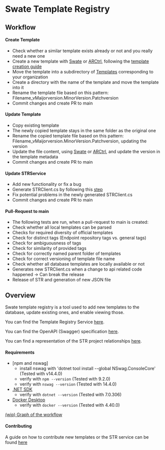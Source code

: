 # Swate Template Registry

## Workflow

#### Create Template

* Check whether a similar template exists already or not and you really need a new one
* Create a new template with [Swate](https://github.com/nfdi4plants/Swate) or [ARCtrl](https://github.com/nfdi4plants/ARCtrl), following the [template creation guide](https://nfdi4plants.github.io/nfdi4plants.knowledgebase/swate/swate-template-contribution/)
* Move the template into a subdirectory of [Templates](templates) corresponding to your organization
* Create a directory with the name of the template and move the template into it
* Rename the template file based on this pattern: Filename_vMaijorversion.MinorVersion.Patchversion
* Commit changes and create PR to main

#### Update Template

* Copy existing template
* The newly copied template stays in the same folder as the original one
* Rename the copied template file based on this pattern: Filename_vMaijorversion.MinorVersion.Patchversion, updating the version
* Update the file content, using [Swate](https://github.com/nfdi4plants/Swate) or [ARCtrl](https://github.com/nfdi4plants/ARCtrl), and update the version in the template metadata
* Commit changes and create PR to main

#### Update STRService

* Add new functionality or fix a bug
* Generate STRClient.cs by following this [step](.github/CONTRIBUTING.md#3-strclient-generation)
* Fix potential problems in the newly generated STRClient.cs
* Commit changes and create PR to main

#### Pull-Request to main

* The following tests are run, when a pull-request to main is created:
* Check whether all local templates can be parsed
* Checks for required diversity of official templates
* Check for distinct tags (Endpoint repository tags vs. general tags)
* Check for ambiguousness of tags
* Check for similarity of provided tags
* Check for correctly named parent folder of templates
* Check for correct versioning of template file name
* Check whether all database templates are locally available or not
* Generates new STRClient.cs when a change to api related code happened -> Can break the release
* Release of STR and generation of new JSON file

## Overview

Swate template registry is a tool used to add new templates to the database, update existing ones, and enable viewing those.

You can find the Template Registry Service [here](https://str.nfdi4plants.org/).

You can find the OpenAPI (Swagger) specification [here](https://str.nfdi4plants.org/swagger/index.html).

You can find a representation of the STR project relationships [here](src).

#### Requirements

- [npm and nswag]
    - install nswag with 'dotnet tool install --global NSwag.ConsoleCore' (Tested with v14.4.0)
    - verify with `npm --version` (Tested with 9.2.0)
    - verify with `nswag --version` (Tested with 14.4.0)
- [.NET SDK](https://dotnet.microsoft.com/en-us/download)
    - verify with `dotnet --version` (Tested with 7.0.306)
-  [Docker Desktop](https://www.docker.com/products/docker-desktop/)
    - verify with `docker --version` (Tested with 4.40.0)

[(wip) Graph of the workflow](src/STRCI)

#### Contributing

A guide on how to contribute new templates or the STR service can be found [here](.github/CONTRIBUTING.md)
